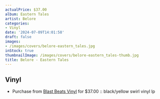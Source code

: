 ```yaml
---
actualPrice: $37.00
album: Eastern Tales
artist: Belore
categories:
- Vinyl
date: '2024-07-09T14:01:58'
draft: false
images:
- /images/covers/belore-eastern_tales.jpg
inStock: true
thumbnailImage: /images/covers/belore-eastern_tales-thumb.jpg
title: Belore - Eastern Tales
---
```


## Vinyl
* Purchase from [Blast Beats Vinyl](https://blastbeatsvinyl.com/products/belore-eastern-tales-black-yellow-swirl-vinyl-lp) for $37.00 :: black/yellow swirl vinyl lp
